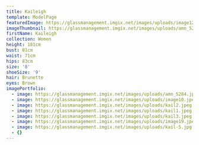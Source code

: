 ```yaml
---
title: Kaileigh
template: ModelPage
featuredImage: https://glassmanagement.imgix.net/images/uploads/image12.jpeg
imageThumbnail: https://glassmanagement.imgix.net/images/uploads/amn_5298.jpg
firstName: Kaileigh
collection: Women
height: 181cm
bust: 81cm
waist: 71cm
hips: 83cm
size: '8'
shoeSize: '9'
hair: Brunette
eyes: Brown
imagePortfolio:
  - image: https://glassmanagement.imgix.net/images/uploads/amn_5284.jpg
  - image: https://glassmanagement.imgix.net/images/uploads/image10.jpeg
  - image: https://glassmanagement.imgix.net/images/uploads/kail2.jpeg
  - image: https://glassmanagement.imgix.net/images/uploads/kail1.jpeg
  - image: https://glassmanagement.imgix.net/images/uploads/kail3.jpeg
  - image: https://glassmanagement.imgix.net/images/uploads/image19.jpeg
  - image: https://glassmanagement.imgix.net/images/uploads/kail-5.jpg
  - {}
---
```


